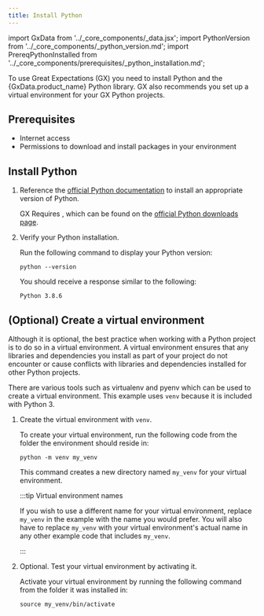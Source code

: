 ```yaml
---
title: Install Python
---
```


import GxData from '../_core_components/_data.jsx';
import PythonVersion from '../_core_components/_python_version.md';
import PrereqPythonInstalled from '../_core_components/prerequisites/_python_installation.md';

To use Great Expectations (GX) you need to install Python and the {GxData.product_name} Python library. GX also recommends you set up a virtual environment for your GX Python projects.

## Prerequisites

- Internet access
- Permissions to download and install packages in your environment

## Install Python

1. Reference the [official Python documentation](https://www.python.org/) to install an appropriate version of Python.

   GX Requires <PythonVersion/>, which can be found on the [official Python downloads page](https://www.python.org/downloads/).


2. Verify your Python installation.

   Run the following command to display your Python version:

   ```shell title="Terminal input"
   python --version
   ```

   You should receive a response similar to the following:

   ```shell title="Terminal output"
   Python 3.8.6
   ```

## (Optional) Create a virtual environment

   Although it is optional, the best practice when working with a Python project is to do so in a virtual environment.  A virtual environment ensures that any libraries and dependencies you install as part of your project do not encounter or cause conflicts with libraries and dependencies installed for other Python projects.

   There are various tools such as virtualenv and pyenv which can be used to create a virtual environment.  This example uses `venv` because it is included with Python 3.

1. Create the virtual environment with `venv`.

   To create your virtual environment, run the following code from the folder the environment should reside in:

   ```shell title="Terminal input"
   python -m venv my_venv
   ```

   This command creates a new directory named `my_venv` for your virtual environment.

   :::tip Virtual environment names

   If you wish to use a different name for your virtual environment, replace `my_venv` in the example with the name you would prefer.  You will also have to replace `my_venv` with your virtual environment's actual name in any other example code that includes `my_venv`.

   :::

2. Optional. Test your virtual environment by activating it.

   Activate your virtual environment by running the following command from the folder it was installed in:

   ```shell title="Terminal input"
   source my_venv/bin/activate
   ```
